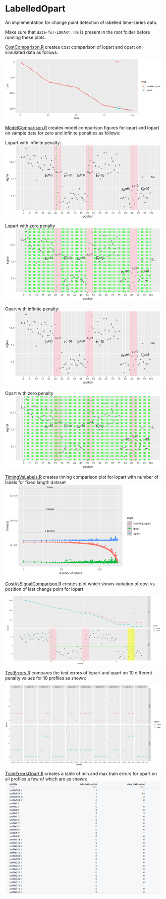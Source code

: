 # LabelledOpart

An implementation for change point detection of labelled time-series data.


Make sure that `data-for-LOPART.rds` is present in the root folder before running these plots.

[CostComparison.R](CostComparison.R) creates cost comparison of lopart and opart on simulated data as follows:

![fig](https://github.com/as4378/LabelledOpart/blob/master/figures/CostComparison.PNG)

[ModelComparison.R](ModelComparison.R) creates model comparison figures for opart and lopart on sample data for zero and infinite penalties as follows:

Lopart with infinite penalty:
![fig](https://github.com/as4378/LabelledOpart/blob/master/figures/ModelComparison1.PNG)

Lopart with zero penalty
![fig](https://github.com/as4378/LabelledOpart/blob/master/figures/ModelComparison4.PNG)

Opart with infinite penalty:
![fig](https://github.com/as4378/LabelledOpart/blob/master/figures/ModelComparison2.PNG)

Opart with zero penalty
![fig](https://github.com/as4378/LabelledOpart/blob/master/figures/ModelComparison3.PNG)


[TimingVsLabels.R](TimingVsLabels.R) creates timing comparison plot for lopart with number of labels for fixed langth dataset
![fig](https://github.com/as4378/LabelledOpart/blob/master/figures/TimingVsLabels.PNG)

[CostVsSignalComparison.R](CostVsSignalComparison.R) creates plot which shows variation of cost vs position of last change point for lopart

![fig](https://github.com/as4378/LabelledOpart/blob/master/figures/CostVsSignal.PNG)

[TestErrors.R](TestErrors.R) compares the test errors of lopart and opart on 10 different penalty values for 10 profiles as shown:

![fig](https://github.com/as4378/LabelledOpart/blob/master/figures/TestErrors.PNG)

[TrainErrorsOpart.R](TrainErrorsOpart.R) creates a table of min and max train errors for opart on all profiles a few of which are as shown:
![fig](https://github.com/as4378/LabelledOpart/blob/master/figures/TrainErrorsOpart.PNG)
